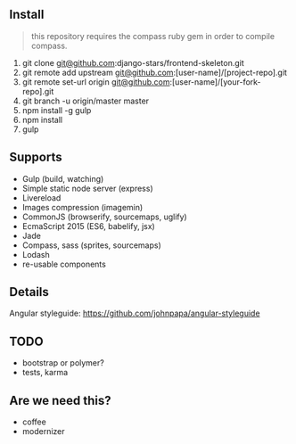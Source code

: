 
## Install

> this repository requires the compass ruby gem in order to compile compass.

1. git clone git@github.com:django-stars/frontend-skeleton.git
2. git remote add upstream git@github.com:[user-name]/[project-repo].git
3. git remote set-url origin git@github.com:[user-name]/[your-fork-repo].git
4. git branch -u origin/master master
5. npm install -g gulp
6. npm install
7. gulp

## Supports

* Gulp (build, watching)
* Simple static node server (express)
* Livereload
* Images compression (imagemin)
* CommonJS (browserify, sourcemaps, uglify)
* EcmaScript 2015 (ES6, babelify, jsx)
* Jade
* Compass, sass (sprites, sourcemaps)
* Lodash
* re-usable components

## Details

Angular styleguide: https://github.com/johnpapa/angular-styleguide

## TODO

* bootstrap or polymer?
* tests, karma

## Are we need this?

* coffee
* modernizer
